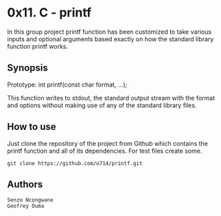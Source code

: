 # 0x11. C - printf

In this group project printf function has been customized to take various inputs and optional arguments based exactly on how the standard library function printf works.

## Synopsis

Prototype: int printf(const char format, ...);

This function writes to stdout, the standard output stream with the format and options without making use of any of the standard library files. 

## How to use 

Just clone the repository of the project from Github which contains the printf function and all of its dependencies. For test files create some.

	git clone https://github.com/o714/printf.git

## Authors

	Senzo Ncongwane
	Geofrey Ouma

